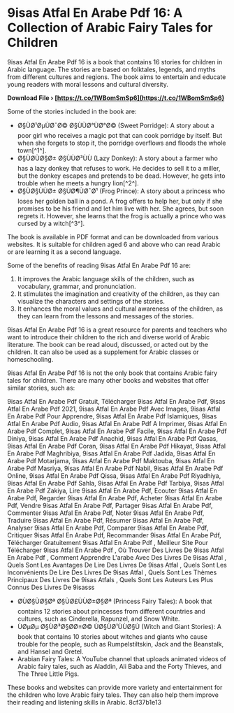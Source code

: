 
 
# 9isas Atfal En Arabe Pdf 16: A Collection of Arabic Fairy Tales for Children
 
9isas Atfal En Arabe Pdf 16 is a book that contains 16 stories for children in Arabic language. The stories are based on folktales, legends, and myths from different cultures and regions. The book aims to entertain and educate young readers with moral lessons and cultural diversity.
 
**Download File › [https://t.co/1WBomSmSp6](https://t.co/1WBomSmSp6)**


 
Some of the stories included in the book are:
 
- Ø§ÙØ¹ØµÙØ¯Ø© Ø§ÙÙØ°ÙØ°Ø© (Sweet Porridge): A story about a poor girl who receives a magic pot that can cook porridge by itself. But when she forgets to stop it, the porridge overflows and floods the whole town[^1^].
- Ø§ÙØ­ÙØ§Ø± Ø§ÙÙØ³ÙÙ (Lazy Donkey): A story about a farmer who has a lazy donkey that refuses to work. He decides to sell it to a miller, but the donkey escapes and pretends to be dead. However, he gets into trouble when he meets a hungry lion[^2^].
- Ø§ÙØ§ÙÙØ± Ø§ÙØ¶ÙØ¯Ø¹ (Frog Prince): A story about a princess who loses her golden ball in a pond. A frog offers to help her, but only if she promises to be his friend and let him live with her. She agrees, but soon regrets it. However, she learns that the frog is actually a prince who was cursed by a witch[^3^].

The book is available in PDF format and can be downloaded from various websites. It is suitable for children aged 6 and above who can read Arabic or are learning it as a second language.

Some of the benefits of reading 9isas Atfal En Arabe Pdf 16 are:

1. It improves the Arabic language skills of the children, such as vocabulary, grammar, and pronunciation.
2. It stimulates the imagination and creativity of the children, as they can visualize the characters and settings of the stories.
3. It enhances the moral values and cultural awareness of the children, as they can learn from the lessons and messages of the stories.

9isas Atfal En Arabe Pdf 16 is a great resource for parents and teachers who want to introduce their children to the rich and diverse world of Arabic literature. The book can be read aloud, discussed, or acted out by the children. It can also be used as a supplement for Arabic classes or homeschooling.

9isas Atfal En Arabe Pdf 16 is not the only book that contains Arabic fairy tales for children. There are many other books and websites that offer similar stories, such as:
 
9isas Atfal En Arabe Pdf Gratuit,  Télécharger 9isas Atfal En Arabe Pdf,  9isas Atfal En Arabe Pdf 2021,  9isas Atfal En Arabe Pdf Avec Images,  9isas Atfal En Arabe Pdf Pour Apprendre,  9isas Atfal En Arabe Pdf Islamiques,  9isas Atfal En Arabe Pdf Audio,  9isas Atfal En Arabe Pdf A Imprimer,  9isas Atfal En Arabe Pdf Complet,  9isas Atfal En Arabe Pdf Facile,  9isas Atfal En Arabe Pdf Diniya,  9isas Atfal En Arabe Pdf Anachid,  9isas Atfal En Arabe Pdf Qasas,  9isas Atfal En Arabe Pdf Coran,  9isas Atfal En Arabe Pdf Hikayat,  9isas Atfal En Arabe Pdf Maghribiya,  9isas Atfal En Arabe Pdf Jadida,  9isas Atfal En Arabe Pdf Motarjama,  9isas Atfal En Arabe Pdf Maktouba,  9isas Atfal En Arabe Pdf Masriya,  9isas Atfal En Arabe Pdf Nabil,  9isas Atfal En Arabe Pdf Online,  9isas Atfal En Arabe Pdf Qissa,  9isas Atfal En Arabe Pdf Riyadhiya,  9isas Atfal En Arabe Pdf Sahla,  9isas Atfal En Arabe Pdf Tarbiya,  9isas Atfal En Arabe Pdf Zakiya,  Lire 9isas Atfal En Arabe Pdf,  Ecouter 9isas Atfal En Arabe Pdf,  Regarder 9isas Atfal En Arabe Pdf,  Acheter 9isas Atfal En Arabe Pdf,  Vendre 9isas Atfal En Arabe Pdf,  Partager 9isas Atfal En Arabe Pdf,  Commenter 9isas Atfal En Arabe Pdf,  Noter 9isas Atfal En Arabe Pdf,  Traduire 9isas Atfal En Arabe Pdf,  Résumer 9isas Atfal En Arabe Pdf,  Analyser 9isas Atfal En Arabe Pdf,  Comparer 9isas Atfal En Arabe Pdf,  Critiquer 9isas Atfal En Arabe Pdf,  Recommander 9isas Atfal En Arabe Pdf,  Télécharger Gratuitement 9isas Atfal En Arabe Pdf ,  Meilleur Site Pour Télécharger 9isas Atfal En Arabe Pdf ,  Où Trouver Des Livres De 9isas Atfal En Arabe Pdf ,  Comment Apprendre L'arabe Avec Des Livres De 9isas Atfal ,  Quels Sont Les Avantages De Lire Des Livres De 9isas Atfal ,  Quels Sont Les Inconvénients De Lire Des Livres De 9isas Atfal ,  Quels Sont Les Thèmes Principaux Des Livres De 9isas Atfals ,  Quels Sont Les Auteurs Les Plus Connus Des Livres De 9isasss

- Ø­ÙØ§ÙØ§Øª Ø§ÙØ£ÙÙØ±Ø§Øª (Princess Fairy Tales): A book that contains 12 stories about princesses from different countries and cultures, such as Cinderella, Rapunzel, and Snow White.
- ÙØµØµ Ø§ÙØ³Ø§Ø­Ø±Ø© ÙØ§ÙØ¹ÙÙØ§Ù (Witch and Giant Stories): A book that contains 10 stories about witches and giants who cause trouble for the people, such as Rumpelstiltskin, Jack and the Beanstalk, and Hansel and Gretel.
- Arabian Fairy Tales: A YouTube channel that uploads animated videos of Arabic fairy tales, such as Aladdin, Ali Baba and the Forty Thieves, and The Three Little Pigs.

These books and websites can provide more variety and entertainment for the children who love Arabic fairy tales. They can also help them improve their reading and listening skills in Arabic.
 8cf37b1e13
 
